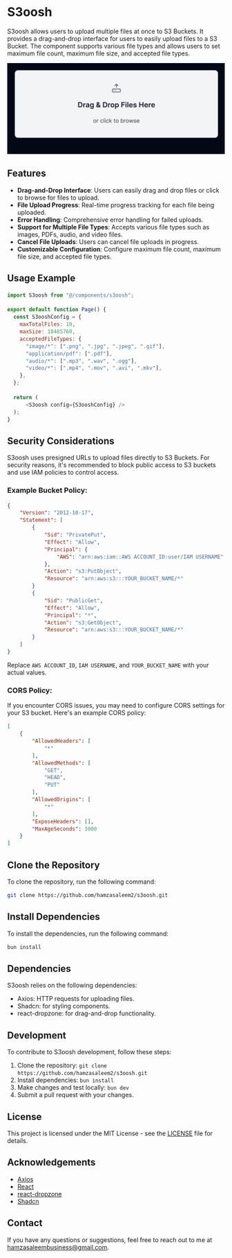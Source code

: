 # S3oosh

S3oosh allows users to upload multiple files at once to S3 Buckets. It provides a drag-and-drop interface for users to easily upload files to a S3 Bucket. The component supports various file types and allows users to set maximum file count, maximum file size, and accepted file types.

![s3oosh it!](https://github.com/hamzasaleem2/s3oosh/blob/main/screenshot.png)

## Features

- **Drag-and-Drop Interface**: Users can easily drag and drop files or click to browse for files to upload.
- **File Upload Progress**: Real-time progress tracking for each file being uploaded.
- **Error Handling**: Comprehensive error handling for failed uploads.
- **Support for Multiple File Types**: Accepts various file types such as images, PDFs, audio, and video files.
- **Cancel File Uploads**: Users can cancel file uploads in progress.
- **Customizable Configuration**: Configure maximum file count, maximum file size, and accepted file types.

## Usage Example

```javascript
import S3oosh from "@/components/s3oosh";

export default function Page() {
  const S3ooshConfig = {
    maxTotalFiles: 10,
    maxSize: 10485760,
    acceptedFileTypes: {
      "image/*": [".png", ".jpg", ".jpeg", ".gif"],
      "application/pdf": [".pdf"],
      "audio/*": [".mp3", ".wav", ".ogg"],
      "video/*": [".mp4", ".mov", ".avi", ".mkv"],
    },
  };

  return (
      <S3oosh config={S3ooshConfig} />
  );
}
```

## Security Considerations

S3oosh uses presigned URLs to upload files directly to S3 Buckets. For security reasons, it's recommended to block public access to S3 buckets and use IAM policies to control access.

### Example Bucket Policy:

```json
{
    "Version": "2012-10-17",
    "Statement": [
        {
            "Sid": "PrivatePut",
            "Effect": "Allow",
            "Principal": {
                "AWS": "arn:aws:iam::AWS ACCOUNT_ID:user/IAM USERNAME"
            },
            "Action": "s3:PutObject",
            "Resource": "arn:aws:s3:::YOUR_BUCKET_NAME/*"
        }
        {
            "Sid": "PublicGet",
            "Effect": "Allow",
            "Principal": "*",
            "Action": "s3:GetObject",
            "Resource": "arn:aws:s3:::YOUR_BUCKET_NAME/*"
        }
    ]
}
```

Replace `AWS ACCOUNT_ID`, `IAM USERNAME`, and `YOUR_BUCKET_NAME` with your actual values.

### CORS Policy:

If you encounter CORS issues, you may need to configure CORS settings for your S3 bucket. Here's an example CORS policy:

```json
[
    {
        "AllowedHeaders": [
            "*"
        ],
        "AllowedMethods": [
            "GET",
            "HEAD",
            "PUT"
        ],
        "AllowedOrigins": [
            "*"
        ],
        "ExposeHeaders": [],
        "MaxAgeSeconds": 3000
    }
]
```

## Clone the Repository

To clone the repository, run the following command:

```bash
git clone https://github.com/hamzasaleem2/s3oosh.git
```

## Install Dependencies

To install the dependencies, run the following command: 

```bash
bun install
```

## Dependencies

S3oosh relies on the following dependencies:

- Axios: HTTP requests for uploading files.
- Shadcn: for styling components.
- react-dropzone: for drag-and-drop functionality.

## Development

To contribute to S3oosh development, follow these steps:

1. Clone the repository: `git clone https://github.com/hamzasaleem2/s3oosh.git`
2. Install dependencies: `bun install`
3. Make changes and test locally: `bun dev`
4. Submit a pull request with your changes.

## License

This project is licensed under the MIT License - see the [LICENSE](LICENSE) file for details.

## Acknowledgements

- [Axios](https://github.com/axios/axios)
- [React](https://reactjs.org/)
- [react-dropzone](https://github.com/react-dropzone/react-dropzone)
- [Shadcn](https://ui.shadcn.com/)

## Contact

If you have any questions or suggestions, feel free to reach out to me at hamzasaleembusiness@gmail.com.